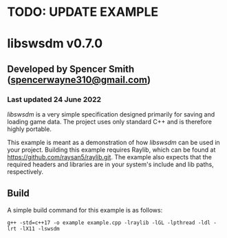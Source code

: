# TODO: UPDATE EXAMPLE

# libswsdm v0.7.0
## Developed by Spencer Smith (spencerwayne310@gmail.com)
### Last updated 24 June 2022

*libswsdm* is a very simple specification designed primarily for saving and loading game data. The project uses only standard C++ and is therefore highly portable. 

This example is meant as a demonstration of how *libswsdm* can be used in your project. Building this example requires Raylib, which can be found at https://github.com/raysan5/raylib.git. The example also expects that the required headers and libraries are in your system's include and lib paths, respectively.

## Build

A simple build command for this example is as follows:

`g++ -std=c++17 -o example example.cpp -lraylib -lGL -lpthread -ldl -lrt -lX11 -lswsdm`
